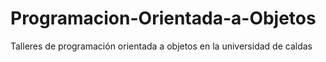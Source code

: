 # Programacion-Orientada-a-Objetos
Talleres de programación orientada a objetos en la universidad de caldas
